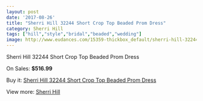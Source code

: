 ```yaml
---
layout: post
date: '2017-08-26'
title: "Sherri Hill 32244 Short Crop Top Beaded Prom Dress"
category: Sherri Hill
tags: ["hill","style","bridal","beaded","wedding"]
image: http://www.eudances.com/15359-thickbox_default/sherri-hill-32244-short-crop-top-beaded-prom-dress.jpg
---
```

Sherri Hill 32244 Short Crop Top Beaded Prom Dress

On Sales: **$516.99**
<a href="https://www.eudances.com/en/sherri-hill/4548-sherri-hill-32244-short-crop-top-beaded-prom-dress.html"><amp-img layout="responsive" width="600" height="600" src="//www.eudances.com/15359-thickbox_default/sherri-hill-32244-short-crop-top-beaded-prom-dress.jpg" alt="Sherri Hill 32244 Short Crop Top Beaded Prom Dress 0" /></a>
<a href="https://www.eudances.com/en/sherri-hill/4548-sherri-hill-32244-short-crop-top-beaded-prom-dress.html"><amp-img layout="responsive" width="600" height="600" src="//www.eudances.com/15363-thickbox_default/sherri-hill-32244-short-crop-top-beaded-prom-dress.jpg" alt="Sherri Hill 32244 Short Crop Top Beaded Prom Dress 1" /></a>
<a href="https://www.eudances.com/en/sherri-hill/4548-sherri-hill-32244-short-crop-top-beaded-prom-dress.html"><amp-img layout="responsive" width="600" height="600" src="//www.eudances.com/15362-thickbox_default/sherri-hill-32244-short-crop-top-beaded-prom-dress.jpg" alt="Sherri Hill 32244 Short Crop Top Beaded Prom Dress 2" /></a>
<a href="https://www.eudances.com/en/sherri-hill/4548-sherri-hill-32244-short-crop-top-beaded-prom-dress.html"><amp-img layout="responsive" width="600" height="600" src="//www.eudances.com/15361-thickbox_default/sherri-hill-32244-short-crop-top-beaded-prom-dress.jpg" alt="Sherri Hill 32244 Short Crop Top Beaded Prom Dress 3" /></a>
<a href="https://www.eudances.com/en/sherri-hill/4548-sherri-hill-32244-short-crop-top-beaded-prom-dress.html"><amp-img layout="responsive" width="600" height="600" src="//www.eudances.com/15360-thickbox_default/sherri-hill-32244-short-crop-top-beaded-prom-dress.jpg" alt="Sherri Hill 32244 Short Crop Top Beaded Prom Dress 4" /></a>

Buy it: [Sherri Hill 32244 Short Crop Top Beaded Prom Dress](https://www.eudances.com/en/sherri-hill/4548-sherri-hill-32244-short-crop-top-beaded-prom-dress.html "Sherri Hill 32244 Short Crop Top Beaded Prom Dress")

View more: [Sherri Hill](https://www.eudances.com/en/80-Sherri-Hill "Sherri Hill")